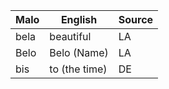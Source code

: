 Malo                    | English          | Source
----------------------- | ---------------- | --------------
bela                    | beautiful        | LA
Belo                    | Belo (Name)      | LA
bis                     | to (the time)    | DE


